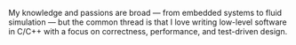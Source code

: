 My knowledge and passions are broad — from embedded systems to fluid simulation — but the common thread is that I love writing low-level software in C/C++ with a focus on correctness, performance, and test-driven design.
